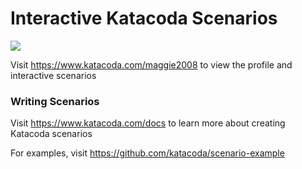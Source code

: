 # Interactive Katacoda Scenarios

[![](http://shields.katacoda.com/katacoda/maggie2008/count.svg)](https://www.katacoda.com/maggie2008 "Get your profile on Katacoda.com")

Visit https://www.katacoda.com/maggie2008 to view the profile and interactive scenarios

### Writing Scenarios
Visit https://www.katacoda.com/docs to learn more about creating Katacoda scenarios

For examples, visit https://github.com/katacoda/scenario-example
